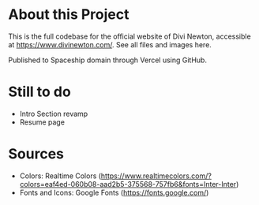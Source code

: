 # About this Project
This is the full codebase for the official website of Divi Newton, accessible at https://www.divinewton.com/. 
See all files and images here.

Published to Spaceship domain through Vercel using GitHub.

# Still to do
- Intro Section revamp
- Resume page

# Sources
- Colors: Realtime Colors (https://www.realtimecolors.com/?colors=eaf4ed-060b08-aad2b5-375568-757fb6&fonts=Inter-Inter)
- Fonts and Icons: Google Fonts (https://fonts.google.com/)
